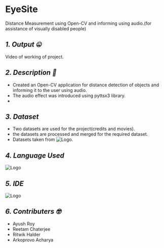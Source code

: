 # **EyeSite**
Distance Measurement using Open-CV and informing using audio.(for assistance of visually disabled people)
## *1. Output :zipper_mouth_face:*
Video of working of project.




## *2. Description :thinking:*
  -  Created an Open-CV application for distance detection of objects and informing it to the user using audio.<br/>
  -  The audio effect was introduced using pyttsx3 library.<br/>
  -  
 ## *3. Dataset*
  - Two datasets are used for the project(credits and movies).<br/>
  - the datasets are processed and merged for the required dataset.<br/>
  - Datasets taken from ![Logo](https://img.shields.io/badge/Kaggle-20BEFF?style=for-the-badge&logo=Kaggle&logoColor=white).<br/>
 ## *4. Language Used*
 ![Logo](https://img.shields.io/badge/Python-FFD43B?style=for-the-badge&logo=python&logoColor=darkgreen)
 ## *5. IDE*
 ![Logo](https://img.shields.io/badge/Visual_Studio-5C2D91?style=for-the-badge&logo=visual%20studio&logoColor=white)
 ## *6. Contributers :nerd_face:*
  - Ayush Roy<br/>
  - Reetam Chaterjee<br/>
  - Ritwik Halder<br/>
  - Arkoprovo Acharya<br/>
